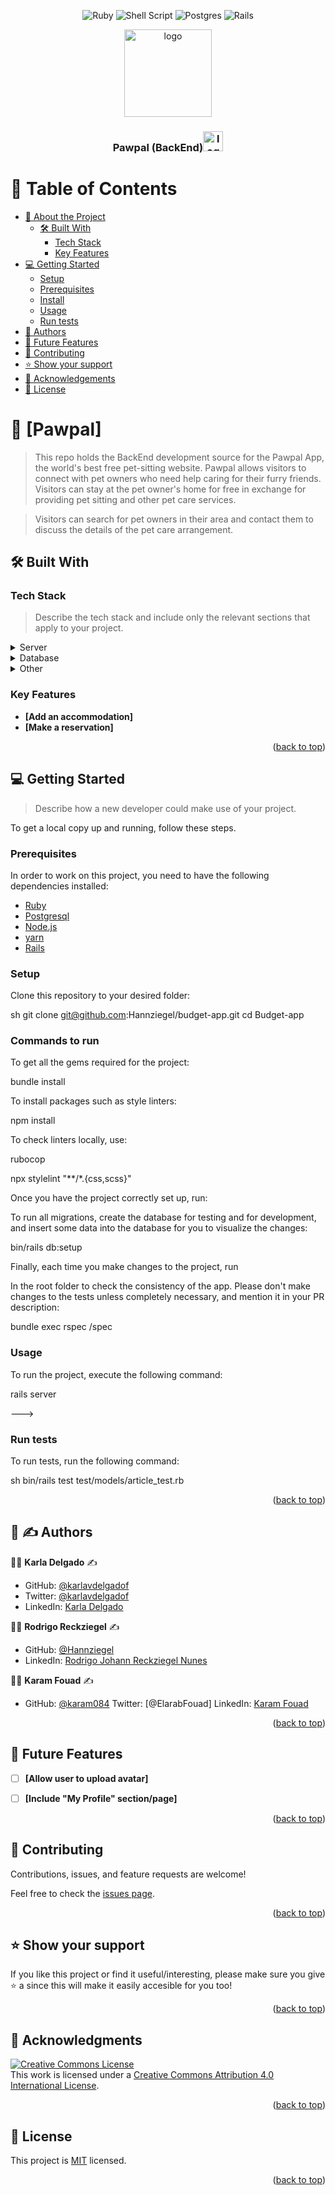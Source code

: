 <a name="readme-top"></a>

<div align="center">

![Ruby](https://img.shields.io/badge/ruby-%23CC342D.svg?style=for-the-badge&logo=ruby&logoColor=white) ![Shell Script](https://img.shields.io/badge/shell_script-%23121011.svg?style=for-the-badge&logo=gnu-bash&logoColor=white) ![Postgres](https://img.shields.io/badge/postgres-%23316192.svg?style=for-the-badge&logo=postgresql&logoColor=white) ![Rails](https://img.shields.io/badge/rails-%23CC0000.svg?style=for-the-badge&logo=ruby-on-rails&logoColor=white)

  <img src="./murple_logo.png" alt="logo" width="140"  height="auto" />
  <br/>

  <h3><b>Pawpal (BackEnd)</b><img src="./public/favicon-32x32.png" alt="logo" width="32"  height="auto" /></h3>

</div>


# 📗 Table of Contents

- [📖 About the Project](#about-project)
  - [🛠 Built With](#built-with)
    - [Tech Stack](#tech-stack)
    - [Key Features](#key-features)
- [💻 Getting Started](#getting-started)
  - [Setup](#setup)
  - [Prerequisites](#prerequisites)
  - [Install](#install)
  - [Usage](#usage)
  - [Run tests](#run-tests)
- [👥 Authors](#authors)
- [🔭 Future Features](#future-features)
- [🤝 Contributing](#contributing)
- [⭐️ Show your support](#support)
- [🙏 Acknowledgements](#acknowledgements)
- [📝 License](#license)


# 📖 [Pawpal] <a name="about-project"></a>

> This repo holds the BackEnd development source for the Pawpal App, the world's best free pet-sitting website. Pawpal allows visitors to connect with pet owners who need help caring for their furry friends. Visitors can stay at the pet owner's home for free in exchange for providing pet sitting and other pet care services.

> Visitors can search for pet owners in their area and contact them to discuss the details of the pet care arrangement.


## 🛠 Built With <a name="built-with"></a>

### Tech Stack <a name="tech-stack"></a>

> Describe the tech stack and include only the relevant sections that apply to your project.

<details>
  <summary>Server</summary>
  <ul>
    <li><a href="https://github.com/Hannziegel/final-capstone-backend.git">ROR (BackEnd Repo)</a></li>
  </ul>
</details>

<details>
<summary>Database</summary>
  <ul>
    <li><a href="https://www.postgresql.org/">PostgreSQL</a></li>
    <li><img src="https://drawsql.app/teams/final-capstone-1/diagrams/pawpal/embed" alt="">
  </ul>
</details>

<details>
<summary>Other</summary>
  <ul>
    <li><a href="https://docs.github.com/en/get-started/quickstart/github-flow">GitHub flow</a></li>
    <li><a href="https://stylelint.io/">Stylelint</a></li>
  </ul>
</details>


### Key Features <a name="key-features"></a>


- **[Add an accommodation]**
- **[Make a reservation]**

<p align="right">(<a href="#readme-top">back to top</a>)</p>

## 💻 Getting Started <a name="getting-started"></a>

> Describe how a new developer could make use of your project.

To get a local copy up and running, follow these steps.

### Prerequisites

In order to work on this project, you need to have the following dependencies installed:

<ul>
  <li><a href="https://www.ruby-lang.org/en/">Ruby</a></li>
  <li><a href="https://www.postgresql.org/">Postgresql</a></li>
  <li><a href="https://nodejs.org/en/">Node.js</a></li>
  <li><a href="https://yarnpkg.com/">yarn</a></li>
  <li><a href="https://rubyonrails.org/">Rails</a></li>
</ul>

<!--
Example command:

sh
 gem install rails

 -->

### Setup

Clone this repository to your desired folder:


sh
  git clone git@github.com:Hannziegel/budget-app.git
  cd Budget-app



### Commands to run

To get all the gems required for the project:



  bundle install


To install packages such as style linters:



  npm install


To check linters locally, use:


rubocop

npx stylelint "**/*.{css,scss}"



Once you have the project correctly set up, run:

To run all migrations, create the database for testing and for development, and insert some data into the database for you to visualize the changes:

bin/rails db:setup


Finally, each time you make changes to the project, run

In the root folder to check the consistency of the app. Please don't make changes to the tests unless completely necessary, and mention it in your PR description:


bundle exec rspec /spec


### Usage

To run the project, execute the following command:



  rails server

--->

### Run tests

To run tests, run the following command:


sh
  bin/rails test test/models/article_test.rb



<p align="right">(<a href="#readme-top">back to top</a>)</p>

## 👥 :writing_hand: Authors <a name="authors"></a>

:woman_technologist:  **Karla Delgado** :writing_hand:

- GitHub: [@karlavdelgadof](https://github.com/karlavdelgadof)
- Twitter: [@karlavdelgadof](https://twitter.com/karlavdelgadof)
- LinkedIn: [Karla Delgado](https://www.linkedin.com/in/karla-delgado-613a32239/)

:man_technologist:  **Rodrigo Reckziegel** :writing_hand:

- GitHub: [@Hannziegel](https://github.com/Hannziegel)
- LinkedIn: [Rodrigo Johann Reckziegel Nunes](https://www.linkedin.com/in/rodrigojrnunes/)

:man_technologist:  **Karam Fouad** :writing_hand:

- GitHub: [@karam084](https://github.com/karam084)
Twitter: [@ElarabFouad]
LinkedIn: [Karam Fouad](https://www.linkedin.com/in/karamfouad/)

<p align="right">(<a href="#readme-top">back to top</a>)</p>

## 🔭 Future Features <a name="future-features"></a>

- [ ] **[Allow user to upload avatar]**
- [ ] **[Include "My Profile" section/page]**


<p align="right">(<a href="#readme-top">back to top</a>)</p>


## 🤝 Contributing <a name="contributing"></a>

Contributions, issues, and feature requests are welcome!

Feel free to check the [issues page](../../issues/).

<p align="right">(<a href="#readme-top">back to top</a>)</p>


## ⭐️ Show your support <a name="support"></a>

If you like this project or find it useful/interesting, please make sure you give ⭐️ a since this will make it easily accesible for you too!

<p align="right">(<a href="#readme-top">back to top</a>)</p>

## 🙏 Acknowledgments <a name="acknowledgements"></a>

<a rel="license" href="http://creativecommons.org/licenses/by/4.0/"><img alt="Creative Commons License" style="border-width:0" src="https://i.creativecommons.org/l/by/4.0/88x31.png" /></a><br />This work is licensed under a <a rel="license" href="http://creativecommons.org/licenses/by/Murat-Korkmaz
/">Creative Commons Attribution 4.0 International License</a>.

<p align="right">(<a href="#readme-top">back to top</a>)</p>


## 📝 License <a name="license"></a>

This project is [MIT](./LICENSE) licensed.

<p align="right">(<a href="#readme-top">back to top</a>)</p>
